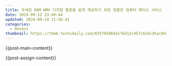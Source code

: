 ```yaml
---
title: 무세포 RAM WMV 디지털 품종을 쉽게 제공하기 위한 원홍한 컴퓨터 페이스 서비스
date: 2024-09-12 23:49:44
updated: 2024-09-14 11:56:41
categories:
  - movavi
thumbnail: https://thmb.techidaily.com/035705869a176d12c457c62dcd5ac8433382a242da2e6ee8d5c9aeccc24af52d.jpg
---
```


{{post-main-content}}

<ins class="adsbygoogle"
     style="display:block"
     data-ad-format="autorelaxed"
     data-ad-client="ca-pub-7571918770474297"
     data-ad-slot="1223367746"></ins>

{{post-assign-content}}

<ins class="adsbygoogle"
     style="display:block"
     data-ad-client="ca-pub-7571918770474297"
     data-ad-slot="8358498916"
     data-ad-format="auto"
     data-full-width-responsive="true"></ins>
